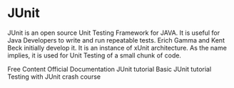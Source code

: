 # JUnit

JUnit is an open source Unit Testing Framework for JAVA. It is useful for Java Developers to write and run repeatable tests. Erich Gamma and Kent Beck initially develop it. It is an instance of xUnit architecture. As the name implies, it is used for Unit Testing of a small chunk of code.

<ResourceGroupTitle>Free Content</ResourceGroupTitle>
<BadgeLink colorScheme='blue' badgeText='Official Site' href='https://junit.org/junit5/docs/current/user-guide/'>Official Documentation</BadgeLink>
<BadgeLink colorScheme='yellow' badgeText='Read' href='https://www.guru99.com/junit-tutorial.html'>JUnit tutorial</BadgeLink>
<BadgeLink colorScheme='yellow' badgeText='Read' href='https://www.baeldung.com/junit-5'>Basic JUnit tutorial</BadgeLink>
<BadgeLink badgeText='Watch' href='https://www.youtube.com/watch?v=flpmSXVTqBI'>Testing with JUnit crash course</BadgeLink>
